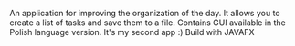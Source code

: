 
An application for improving the organization of the day.  It allows you to create a list of tasks and save them to a file.
Contains GUI available in the Polish language version. It's my second app :) Build with JAVAFX
